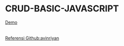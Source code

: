# CRUD-BASIC-JAVASCRIPT
[Demo](https://belaekaputri.github.io/CRUD-BASIC-JAVASCRIPT.github.io/)<br><br>  
[Referensi Github:avinriyan](https://github.com/avinriyan/simpleCRUDjs) 

